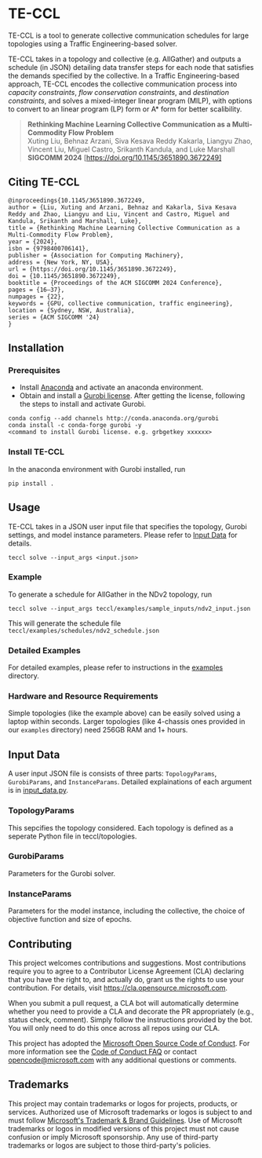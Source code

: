 # TE-CCL

TE-CCL is a tool to generate collective communication schedules for large topologies using a Traffic Engineering-based solver.

TE-CCL takes in a topology and collective (e.g. AllGather) and outputs a schedule (in JSON) detailing data transfer steps for each node that satisfies the demands specified by the collective. In a Traffic Engineering-based approach, TE-CCL encodes the collective communication process into *capacity constraints*, *flow conservation constraints*, and *destination constraints*, and solves a mixed-integer linear program (MILP), with options to convert to an linear program (LP) form or A* form for better scalibility.

> **Rethinking Machine Learning Collective Communication as a Multi-Commodity Flow Problem** <br/>
> Xuting Liu, Behnaz Arzani, Siva Kesava Reddy Kakarla, Liangyu Zhao, Vincent Liu, Miguel Castro, Srikanth Kandula, and Luke Marshall <br/>
> **SIGCOMM 2024** [https://doi.org/10.1145/3651890.3672249]

## Citing TE-CCL
```
@inproceedings{10.1145/3651890.3672249,
author = {Liu, Xuting and Arzani, Behnaz and Kakarla, Siva Kesava Reddy and Zhao, Liangyu and Liu, Vincent and Castro, Miguel and Kandula, Srikanth and Marshall, Luke},
title = {Rethinking Machine Learning Collective Communication as a Multi-Commodity Flow Problem},
year = {2024},
isbn = {9798400706141},
publisher = {Association for Computing Machinery},
address = {New York, NY, USA},
url = {https://doi.org/10.1145/3651890.3672249},
doi = {10.1145/3651890.3672249},
booktitle = {Proceedings of the ACM SIGCOMM 2024 Conference},
pages = {16–37},
numpages = {22},
keywords = {GPU, collective communication, traffic engineering},
location = {Sydney, NSW, Australia},
series = {ACM SIGCOMM '24}
}
```

## Installation
### Prerequisites
- Install [Anaconda](https://www.anaconda.com/) and activate an anaconda environment.
- Obtain and install a [Gurobi license](https://www.gurobi.com/downloads/). After getting the license, following the steps to install and activate Gurobi.
```
conda config --add channels http://conda.anaconda.org/gurobi
conda install -c conda-forge gurobi -y
<command to install Gurobi license. e.g. grbgetkey xxxxxx>
```
### Install TE-CCL
In the anaconda environment with Gurobi installed, run
```
pip install .
```

## Usage
TE-CCL takes in a JSON user input file that specifies the topology, Gurobi settings, and model instance parameters. Please refer to [Input Data](#input-data) for details.
```
teccl solve --input_args <input.json>
```

### Example
To generate a schedule for AllGather in the NDv2 topology, run
```
teccl solve --input_args teccl/examples/sample_inputs/ndv2_input.json
```
This will generate the schedule file `teccl/examples/schedules/ndv2_schedule.json`

### Detailed Examples
For detailed examples, please refer to instructions in the [examples](teccl/examples/) directory.

### Hardware and Resource Requirements
Simple topologies (like the example above) can be easily solved using a laptop within seconds. Larger topologies (like 4-chassis ones provided in our `examples` directory) need 256GB RAM and 1+ hours. 


## Input Data
A user input JSON file is consists of three parts: `TopologyParams`, `GurobiParams`, and `InstanceParams`. Detailed explainations of each argument is in [input_data.py](teccl/input_data.py).

### TopologyParams
This sepcifies the topology considered. Each topology is defined as a seperate Python file in teccl/topologies.

### GurobiParams
Parameters for the Gurobi solver.

### InstanceParams
Parameters for the model instance, including the collective, the choice of objective function and size of epochs.

## Contributing

This project welcomes contributions and suggestions.  Most contributions require you to agree to a
Contributor License Agreement (CLA) declaring that you have the right to, and actually do, grant us
the rights to use your contribution. For details, visit https://cla.opensource.microsoft.com.

When you submit a pull request, a CLA bot will automatically determine whether you need to provide
a CLA and decorate the PR appropriately (e.g., status check, comment). Simply follow the instructions
provided by the bot. You will only need to do this once across all repos using our CLA.

This project has adopted the [Microsoft Open Source Code of Conduct](https://opensource.microsoft.com/codeofconduct/).
For more information see the [Code of Conduct FAQ](https://opensource.microsoft.com/codeofconduct/faq/) or
contact [opencode@microsoft.com](mailto:opencode@microsoft.com) with any additional questions or comments.

## Trademarks

This project may contain trademarks or logos for projects, products, or services. Authorized use of Microsoft 
trademarks or logos is subject to and must follow 
[Microsoft's Trademark & Brand Guidelines](https://www.microsoft.com/en-us/legal/intellectualproperty/trademarks/usage/general).
Use of Microsoft trademarks or logos in modified versions of this project must not cause confusion or imply Microsoft sponsorship.
Any use of third-party trademarks or logos are subject to those third-party's policies.
